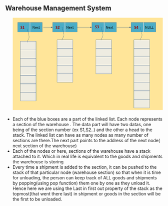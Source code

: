 <h2> Warehouse Management System</h2>
<ul>
<img src="Design of DS.png"> 
  <br>
  <br>
<li>Each of the blue boxes are a part of the linked list. Each node represents a section of the warehouse . The data  part will have two datas, one being of the section number (ex S1,S2..) and the other a head to the stack. The linked list can have as many nodes as many number of sections are there.The next part points to the address of the next node( next section of the warehouse)</li>
<li>Each of the nodes or here, sections of the warehouse have a stack attached to it. Which in real life is equivalent to the goods and shipments the warehouse is storing
  </li>
<li>Every time a shipment is added to the section, it can be pushed to the stack of that particular node (warehouse section) so that when it is time for unloading, the person can keep track of ALL goods and shipments by popping(using pop function) them one by one as they unload it. Hence here we are using the Last in first out property of the stack as the topmost(that went there last)  in shipment or goods in the section will be the first to be unloaded.
  </li>  

